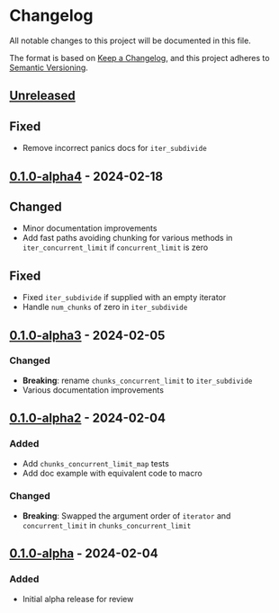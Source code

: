 # Changelog

All notable changes to this project will be documented in this file.

The format is based on [Keep a Changelog](https://keepachangelog.com/en/1.0.0/),
and this project adheres to [Semantic Versioning](https://semver.org/spec/v2.0.0.html).

## [Unreleased]

## Fixed
 - Remove incorrect panics docs for `iter_subdivide`

## [0.1.0-alpha4] - 2024-02-18

## Changed
 - Minor documentation improvements
 - Add fast paths avoiding chunking for various methods in `iter_concurrent_limit` if `concurrent_limit` is zero

## Fixed
 - Fixed `iter_subdivide` if supplied with an empty iterator
 - Handle `num_chunks` of zero in `iter_subdivide`

## [0.1.0-alpha3] - 2024-02-05

### Changed
 - **Breaking**: rename `chunks_concurrent_limit` to `iter_subdivide`
 - Various documentation improvements

## [0.1.0-alpha2] - 2024-02-04

### Added
 - Add `chunks_concurrent_limit_map` tests
 - Add doc example with equivalent code to macro

### Changed
 - **Breaking**: Swapped the argument order of `iterator` and `concurrent_limit` in `chunks_concurrent_limit`

## [0.1.0-alpha] - 2024-02-04

### Added
 - Initial alpha release for review

[unreleased]: https://github.com/LDeakin/rayon_iter_concurrent_limit/compare/v0.1.0-alpha4...HEAD
[0.1.0-alpha4]: https://github.com/LDeakin/rayon_iter_concurrent_limit/releases/tag/v0.1.0-alpha4
[0.1.0-alpha3]: https://github.com/LDeakin/rayon_iter_concurrent_limit/releases/tag/v0.1.0-alpha3
[0.1.0-alpha2]: https://github.com/LDeakin/rayon_iter_concurrent_limit/releases/tag/v0.1.0-alpha2
[0.1.0-alpha]: https://github.com/LDeakin/rayon_iter_concurrent_limit/releases/tag/v0.1.0-alpha
